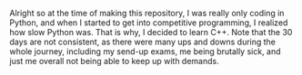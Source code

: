 Alright so at the time of making this repository, I was really only coding in Python, and when I started to get into competitive programming, I realized how slow Python was. That is why,
I decided to learn C++. Note that the 30 days are not consistent, as there were many ups and downs during the whole journey, including my send-up exams, me being brutally sick, and just 
me overall not being able to keep up with demands.
